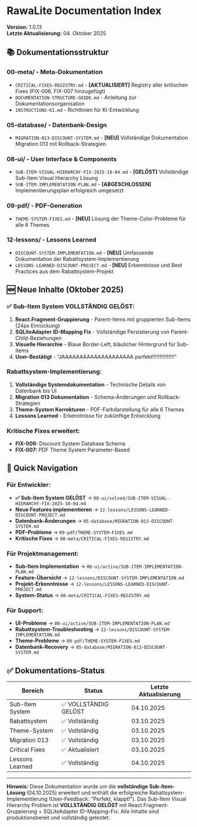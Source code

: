 # RawaLite Documentation Index

**Version:** 1.0.13  
**Letzte Aktualisierung:** 04. Oktober 2025

## 📚 Dokumentationsstruktur

### 00-meta/ - Meta-Dokumentation
- `CRITICAL-FIXES-REGISTRY.md` - **[AKTUALISIERT]** Registry aller kritischen Fixes (FIX-006, FIX-007 hinzugefügt)
- `DOCUMENTATION-STRUCTURE-GUIDE.md` - Anleitung zur Dokumentationsorganisation
- `INSTRUCTIONS-KI.md` - Richtlinien für KI-Entwicklung

### 05-database/ - Datenbank-Design
- `MIGRATION-013-DISCOUNT-SYSTEM.md` - **[NEU]** Vollständige Dokumentation Migration 013 mit Rollback-Strategien

### 08-ui/ - User Interface & Components
- `SUB-ITEM-VISUAL-HIERARCHY-FIX-2025-10-04.md` - **[GELÖST]** Vollständige Sub-Item Visual Hierarchy Lösung
- `SUB-ITEM-IMPLEMENTATION-PLAN.md` - **[ABGESCHLOSSEN]** Implementierungsplan erfolgreich umgesetzt

### 09-pdf/ - PDF-Generation
- `THEME-SYSTEM-FIXES.md` - **[NEU]** Lösung der Theme-Color-Probleme für alle 6 Themes

### 12-lessons/ - Lessons Learned
- `DISCOUNT-SYSTEM-IMPLEMENTATION.md` - **[NEU]** Umfassende Dokumentation der Rabattsystem-Implementierung
- `LESSONS-LEARNED-DISCOUNT-PROJECT.md` - **[NEU]** Erkenntnisse und Best Practices aus dem Rabattsystem-Projekt

## 🆕 Neue Inhalte (Oktober 2025)

### ✅ Sub-Item System VOLLSTÄNDIG GELÖST:
1. **React.Fragment-Gruppierung** - Parent-Items mit gruppierten Sub-Items (24px Einrückung)
2. **SQLiteAdapter ID-Mapping Fix** - Vollständige Persistierung von Parent-Child-Beziehungen
3. **Visuelle Hierarchie** - Blaue Border-Left, bläulicher Hintergrund für Sub-Items
4. **User-Bestätigt** - "JAAAAAAAAAAAAAAAAAAAA perfekt!!!!!!!!!!!!!!!"

### Rabattsystem-Implementierung:
1. **Vollständige Systemdokumentation** - Technische Details von Datenbank bis UI
2. **Migration 013 Dokumentation** - Schema-Änderungen und Rollback-Strategien  
3. **Theme-System Korrekturen** - PDF-Farbdarstellung für alle 6 Themes
4. **Lessons Learned** - Erkenntnisse für zukünftige Entwicklung

### Kritische Fixes erweitert:
- **FIX-006:** Discount System Database Schema
- **FIX-007:** PDF Theme System Parameter-Based

## 🔗 Quick Navigation

### Für Entwickler:
- **✅ Sub-Item System GELÖST** → `08-ui/solved/SUB-ITEM-VISUAL-HIERARCHY-FIX-2025-10-04.md`
- **Neue Features implementieren** → `12-lessons/LESSONS-LEARNED-DISCOUNT-PROJECT.md`
- **Datenbank-Änderungen** → `05-database/MIGRATION-013-DISCOUNT-SYSTEM.md`
- **PDF-Probleme** → `09-pdf/THEME-SYSTEM-FIXES.md`
- **Kritische Fixes** → `00-meta/CRITICAL-FIXES-REGISTRY.md`

### Für Projektmanagement:
- **Sub-Item Implementation** → `08-ui/active/SUB-ITEM-IMPLEMENTATION-PLAN.md`
- **Feature-Übersicht** → `12-lessons/DISCOUNT-SYSTEM-IMPLEMENTATION.md`
- **Projekt-Erkenntnisse** → `12-lessons/LESSONS-LEARNED-DISCOUNT-PROJECT.md`
- **System-Status** → `00-meta/CRITICAL-FIXES-REGISTRY.md`

### Für Support:
- **UI-Probleme** → `08-ui/active/SUB-ITEM-IMPLEMENTATION-PLAN.md`
- **Rabattsystem-Troubleshooting** → `12-lessons/DISCOUNT-SYSTEM-IMPLEMENTATION.md`
- **Theme-Probleme** → `09-pdf/THEME-SYSTEM-FIXES.md`
- **Datenbank-Recovery** → `05-database/MIGRATION-013-DISCOUNT-SYSTEM.md`

## ✅ Dokumentations-Status

| Bereich | Status | Letzte Aktualisierung |
|---------|--------|---------------------|
| Sub-Item System | ✅ VOLLSTÄNDIG GELÖST | 04.10.2025 |
| Rabattsystem | ✅ Vollständig | 03.10.2025 |
| Theme-System | ✅ Vollständig | 03.10.2025 |
| Migration 013 | ✅ Vollständig | 03.10.2025 |
| Critical Fixes | ✅ Aktualisiert | 03.10.2025 |
| Lessons Learned | ✅ Vollständig | 04.10.2025 |

---

**Hinweis:** Diese Dokumentation wurde um die **vollständige Sub-Item-Lösung** (04.10.2025) erweitert und enthält die erfolgreiche Rabattsystem-Implementierung (User-Feedback: "Perfekt, klappt!"). Das Sub-Item Visual Hierarchy Problem ist **VOLLSTÄNDIG GELÖST** mit React.Fragment-Gruppierung + SQLiteAdapter ID-Mapping-Fix. Alle Inhalte sind produktionsbereit und vollständig getestet.
